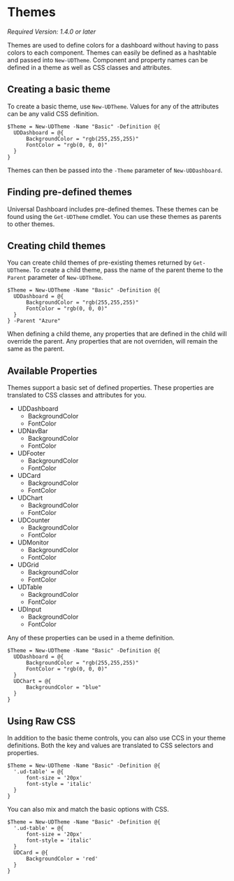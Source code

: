 # Themes

_Required Version: 1.4.0 or later_

Themes are used to define colors for a dashboard without having to pass colors to each component. Themes can easily be defined as a hashtable and passed into `New-UDTheme`. Component and property names can be defined in a theme as well as CSS classes and attributes.

## Creating a basic theme

To create a basic theme, use `New-UDTheme`. Values for any of the attributes can be any valid CSS definition.

```
$Theme = New-UDTheme -Name "Basic" -Definition @{
  UDDashboard = @{
      BackgroundColor = "rgb(255,255,255)"
      FontColor = "rgb(0, 0, 0)"
  }
}
```

Themes can then be passed into the `-Theme` parameter of `New-UDDashboard`.

## Finding pre-defined themes

Universal Dashboard includes pre-defined themes. These themes can be found using the `Get-UDTheme` cmdlet. You can use these themes as parents to other themes.

## Creating child themes

You can create child themes of pre-existing themes returned by `Get-UDTheme`. To create a child theme, pass the name of the parent theme to the `Parent` parameter of `New-UDTheme`.

```
$Theme = New-UDTheme -Name "Basic" -Definition @{
  UDDashboard = @{
      BackgroundColor = "rgb(255,255,255)"
      FontColor = "rgb(0, 0, 0)"
  }
} -Parent "Azure"
```

When defining a child theme, any properties that are defined in the child will override the parent. Any properties that are not overriden, will remain the same as the parent.

## Available Properties

Themes support a basic set of defined properties. These properties are translated to CSS classes and attributes for you.

* UDDashboard 
  * BackgroundColor
  * FontColor
* UDNavBar 
  * BackgroundColor
  * FontColor
* UDFooter
  * BackgroundColor
  * FontColor
* UDCard
  * BackgroundColor
  * FontColor
* UDChart
  * BackgroundColor
  * FontColor
* UDCounter
  * BackgroundColor
  * FontColor
* UDMonitor
  * BackgroundColor
  * FontColor
* UDGrid
  * BackgroundColor
  * FontColor
* UDTable
  * BackgroundColor
  * FontColor
* UDInput
  * BackgroundColor
  * FontColor

Any of these properties can be used in a theme definition.

```
$Theme = New-UDTheme -Name "Basic" -Definition @{
  UDDashboard = @{
      BackgroundColor = "rgb(255,255,255)"
      FontColor = "rgb(0, 0, 0)"
  }
  UDChart = @{
      BackgroundColor = "blue"
  }
}
```

## Using Raw CSS

In addition to the basic theme controls, you can also use CCS in your theme definitions. Both the key and values are translated to CSS selectors and properties.

```
$Theme = New-UDTheme -Name "Basic" -Definition @{
  '.ud-table' = @{
      font-size = '20px'
      font-style = 'italic'
  }
}
```

You can also mix and match the basic options with CSS.

```
$Theme = New-UDTheme -Name "Basic" -Definition @{
  '.ud-table' = @{
      font-size = '20px'
      font-style = 'italic'
  }
  UDCard = @{
      BackgroundColor = 'red'
  }
}
```



